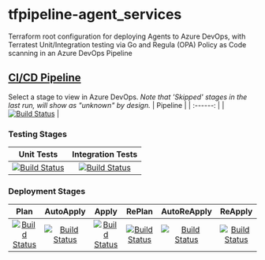 # tfpipeline-agent_services
Terraform root configuration for deploying Agents to Azure DevOps, with Terratest Unit/Integration testing via Go and Regula (OPA) Policy as Code scanning in an Azure DevOps Pipeline
## [CI/CD Pipeline](https://dev.azure.com/wesleytrust/Terraform/_build?definitionId=127)
Select a stage to view in Azure DevOps. *Note that 'Skipped' stages in the last run, will show as "unknown" by design.*
| Pipeline |
| :------: |
|    [![Build Status](https://dev.azure.com/wesleytrust/Terraform/_apis/build/status/AgentServices/ENV-P%3BREF-latest%3B%20tfpipeline-agent_services?repoName=wesley-trust%2Ftfpipeline-agent_services&branchName=main)](https://dev.azure.com/wesleytrust/Terraform/_build/latest?definitionId=127&repoName=wesley-trust%2Ftfpipeline-agent_services&branchName=main)      |
### Testing Stages
| Unit Tests | Integration Tests |
| :--------: | :---------------: |
|     [![Build Status](https://dev.azure.com/wesleytrust/Terraform/_apis/build/status/AgentServices/ENV-P%3BREF-latest%3B%20tfpipeline-agent_services?repoName=wesley-trust%2Ftfpipeline-agent_services&branchName=main&stageName=Unit)](https://dev.azure.com/wesleytrust/Terraform/_build/latest?definitionId=127&repoName=wesley-trust%2Ftfpipeline-agent_services&branchName=main)       |         [![Build Status](https://dev.azure.com/wesleytrust/Terraform/_apis/build/status/AgentServices/ENV-P%3BREF-latest%3B%20tfpipeline-agent_services?repoName=wesley-trust%2Ftfpipeline-agent_services&branchName=main&stageName=Integration)](https://dev.azure.com/wesleytrust/Terraform/_build/latest?definitionId=127&repoName=wesley-trust%2Ftfpipeline-agent_services&branchName=main)          |
### Deployment Stages
| Plan  | AutoApply | Apply | RePlan | AutoReApply | ReApply |
| :---: | :-------: | :---: | :----: | :---------: | :-----: |
|   [![Build Status](https://dev.azure.com/wesleytrust/Terraform/_apis/build/status/AgentServices/ENV-P%3BREF-latest%3B%20tfpipeline-agent_services?repoName=wesley-trust%2Ftfpipeline-agent_services&branchName=main&stageName=Plan)](https://dev.azure.com/wesleytrust/Terraform/_build/latest?definitionId=127&repoName=wesley-trust%2Ftfpipeline-agent_services&branchName=main)    |     [![Build Status](https://dev.azure.com/wesleytrust/Terraform/_apis/build/status/AgentServices/ENV-P%3BREF-latest%3B%20tfpipeline-agent_services?repoName=wesley-trust%2Ftfpipeline-agent_services&branchName=main&stageName=AutoApply)](https://dev.azure.com/wesleytrust/Terraform/_build/latest?definitionId=127&repoName=wesley-trust%2Ftfpipeline-agent_services&branchName=main)      |   [![Build Status](https://dev.azure.com/wesleytrust/Terraform/_apis/build/status/AgentServices/ENV-P%3BREF-latest%3B%20tfpipeline-agent_services?repoName=wesley-trust%2Ftfpipeline-agent_services&branchName=main&stageName=Apply)](https://dev.azure.com/wesleytrust/Terraform/_build/latest?definitionId=127&repoName=wesley-trust%2Ftfpipeline-agent_services&branchName=main)    |   [![Build Status](https://dev.azure.com/wesleytrust/Terraform/_apis/build/status/AgentServices/ENV-P%3BREF-latest%3B%20tfpipeline-agent_services?repoName=wesley-trust%2Ftfpipeline-agent_services&branchName=main&stageName=RePlan)](https://dev.azure.com/wesleytrust/Terraform/_build/latest?definitionId=127&repoName=wesley-trust%2Ftfpipeline-agent_services&branchName=main)     |      [![Build Status](https://dev.azure.com/wesleytrust/Terraform/_apis/build/status/AgentServices/ENV-P%3BREF-latest%3B%20tfpipeline-agent_services?repoName=wesley-trust%2Ftfpipeline-agent_services&branchName=main&stageName=AutoReApply)](https://dev.azure.com/wesleytrust/Terraform/_build/latest?definitionId=127&repoName=wesley-trust%2Ftfpipeline-agent_services&branchName=main)       |    [![Build Status](https://dev.azure.com/wesleytrust/Terraform/_apis/build/status/AgentServices/ENV-P%3BREF-latest%3B%20tfpipeline-agent_services?repoName=wesley-trust%2Ftfpipeline-agent_services&branchName=main&stageName=ReApply)](https://dev.azure.com/wesleytrust/Terraform/_build/latest?definitionId=127&repoName=wesley-trust%2Ftfpipeline-agent_services&branchName=main)     |